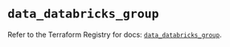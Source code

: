 # `data_databricks_group`

Refer to the Terraform Registry for docs: [`data_databricks_group`](https://registry.terraform.io/providers/databricks/databricks/1.49.0/docs/data-sources/group).
